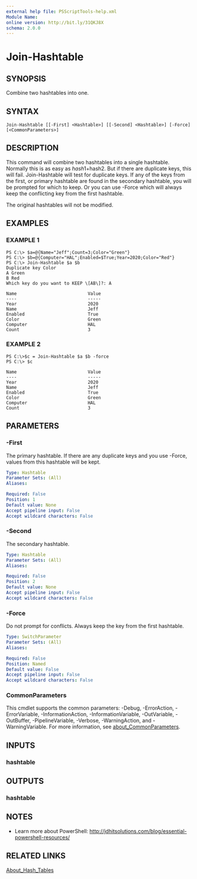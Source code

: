 ```yaml
---
external help file: PSScriptTools-help.xml
Module Name:
online version: http://bit.ly/31QKJ8X
schema: 2.0.0
---
```


# Join-Hashtable

## SYNOPSIS
Combine two hashtables into one.

## SYNTAX

```
Join-Hashtable [[-First] <Hashtable>] [[-Second] <Hashtable>] [-Force] [<CommonParameters>]
```

## DESCRIPTION
This command will combine two hashtables into a single hashtable.
Normally this is as easy as $hash1+$hash2.
But if there are duplicate keys, this will fail.
Join-Hashtable will test for duplicate keys.
If any of the keys from the first, or primary hashtable are found in the secondary hashtable, you will be prompted for which to keep.
Or you can use -Force which will always keep the conflicting key from the first hashtable.

The original hashtables will not be modified.

## EXAMPLES

### EXAMPLE 1
```
PS C:\> $a=@{Name="Jeff";Count=3;Color="Green"}
PS C:\> $b=@{Computer="HAL";Enabled=$True;Year=2020;Color="Red"}
PS C:\> Join-Hashtable $a $b
Duplicate key Color
A Green
B Red
Which key do you want to KEEP \[AB\]?: A

Name                           Value
----                           -----
Year                           2020
Name                           Jeff
Enabled                        True
Color                          Green
Computer                       HAL
Count                          3
```

### EXAMPLE 2
```
PS C:\>$c = Join-Hashtable $a $b -force
PS C:\> $c

Name                           Value
----                           -----
Year                           2020
Name                           Jeff
Enabled                        True
Color                          Green
Computer                       HAL
Count                          3
```

## PARAMETERS

### -First
The primary hashtable.
If there are any duplicate keys and you use -Force, values from this hashtable will be kept.

```yaml
Type: Hashtable
Parameter Sets: (All)
Aliases:

Required: False
Position: 1
Default value: None
Accept pipeline input: False
Accept wildcard characters: False
```

### -Second
The secondary hashtable.

```yaml
Type: Hashtable
Parameter Sets: (All)
Aliases:

Required: False
Position: 2
Default value: None
Accept pipeline input: False
Accept wildcard characters: False
```

### -Force
Do not prompt for conflicts.
Always keep the key from the first hashtable.

```yaml
Type: SwitchParameter
Parameter Sets: (All)
Aliases:

Required: False
Position: Named
Default value: False
Accept pipeline input: False
Accept wildcard characters: False
```

### CommonParameters
This cmdlet supports the common parameters: -Debug, -ErrorAction, -ErrorVariable, -InformationAction, -InformationVariable, -OutVariable, -OutBuffer, -PipelineVariable, -Verbose, -WarningAction, and -WarningVariable. For more information, see [about_CommonParameters](http://go.microsoft.com/fwlink/?LinkID=113216).

## INPUTS

### hashtable
## OUTPUTS

### hashtable
## NOTES
* Learn more about PowerShell: http://jdhitsolutions.com/blog/essential-powershell-resources/

## RELATED LINKS

[About_Hash_Tables]()


